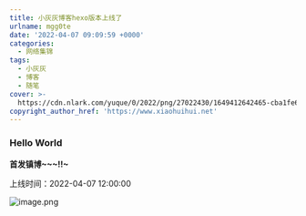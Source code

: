 ```yaml
---
title: 小灰灰博客hexo版本上线了
urlname: mgg0te
date: '2022-04-07 09:09:59 +0000'
categories:
  - 网络集锦
tags:
  - 小灰灰
  - 博客
  - 随笔
cover: >-
  https://cdn.nlark.com/yuque/0/2022/png/27022430/1649412642465-cba1fe67-6bcd-4869-82b3-115486a6eb3a.png#clientId=u7f87a94d-b3a6-4&crop=0&crop=0&crop=1&crop=1&from=paste&id=u05c878ee&margin=%5Bobject%20Object%5D&name=image.png&originHeight=351&originWidth=657&originalType=url%E2%88%B6=1&rotation=0&showTitle=false&size=83954&status=done&style=none&taskId=u8cbb1d27-73c6-4361-91bd-d6f58bc7509&title=
copyright_author_href: 'https://www.xiaohuihui.net'
---
```


### Hello World

**首发镇博~~~!!~**

上线时间：2022-04-07 12:00:00

![image.png](https://cdn.nlark.com/yuque/0/2022/png/27022430/1649412642465-cba1fe67-6bcd-4869-82b3-115486a6eb3a.png#clientId=u7f87a94d-b3a6-4&crop=0&crop=0&crop=1&crop=1&from=paste&id=u05c878ee&margin=%5Bobject%20Object%5D&name=image.png&originHeight=351&originWidth=657&originalType=url∶=1&rotation=0&showTitle=false&size=83954&status=done&style=none&taskId=u8cbb1d27-73c6-4361-91bd-d6f58bc7509&title=)
